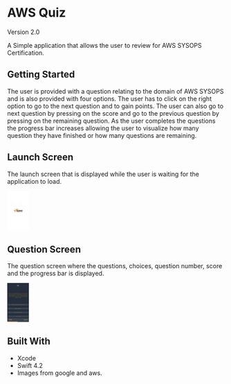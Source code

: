 # AWS Quiz

Version 2.0 </br>

A Simple application that allows the user to review for AWS SYSOPS Certification.

## Getting Started

The user is provided with a question relating to the domain of AWS SYSOPS and is also provided with four options. The user has to click on the right option to go to the next question and to gain points. The user can also go to next question by pressing on the score and go to the previous question by pressing on the remaining question. As the user completes the questions the progress bar increases allowing the user to visualize how many question they have finished or how many questions are remaining.

## Launch Screen

The launch screen that is displayed while the user is waiting for the application to load.

<img src="images/IMG_4384.PNG" width="10%" height="10%">

## Question Screen

The question screen where the questions, choices, question number, score and the progress bar is displayed.

<img src="images/IMG_4383.PNG" width="10%" height="10%">

## Built With

* Xcode
* Swift 4.2
* Images from google and aws.

